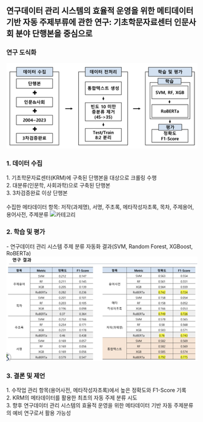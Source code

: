 <h2>연구데이터 관리 시스템의 효율적 운영을 위한 메티데이터 기반 자동 주제부류에 관한 연구: 기초학문자료센터 인문사회 분야 단행본을 중심으로</h2>
<h3>연구 도식화</h3>
<img src="https://github.com/mingu0215/31th-Conference-of-the-Korean-Society-for-Information-Management/blob/main/%E1%84%8B%E1%85%A7%E1%86%AB%E1%84%80%E1%85%AE%20%E1%84%83%E1%85%A9%E1%84%89%E1%85%B5%E1%86%A8%E1%84%92%E1%85%AA.png" alt="연구 도식화">

<h3>1. 데이터 수집</h3>
1. 기초학문자료센터(KRM)에 구축된 단행본을 대상으로 크롤링 수행<br>
2. 대분류(인문학, 사회과학)으로 구축된 단행본<br>
3. 3차검증완료 이상 단행본<br>  
<br>
수집한 메타데이터 항목: 저작(과제명), 서명, 주초록, 메타작성자초록, 목차, 주제용어, 용어사전, 주제분류
<img src="https://github.com/mingu0215/31th-Conference-of-the-Korean-Society-for-Information-Management/issues/1#issue-2777194882" alt="카테고리">

<h3>2. 학습 및 평가</h3>
- 연구데이터 관리 시스템 주제 분류 자동화 결과(SVM, Random Forest, XGBoost, RoBERTa)
<img src="https://github.com/mingu0215/31th-Conference-of-the-Korean-Society-for-Information-Management/blob/main/Result.png" alt="연구 결과">

<h3>3. 결론 및 제언</h3>
1. 수작업 관리 항목(용어사전, 메타작성자초록)에서 높은 정확도와 F1-Score 기록<br>
2. KRM의 메타데이터를 활용한 최초의 자동 주제 분류 시도<br>
3. 향후 연구데이터 관리 시스템의 효율적 운영을 위한 메타데이터 기반 자동 주제분류의 예비 연구로서 활용 가능성<br>

